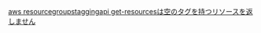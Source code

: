[aws resourcegroupstaggingapi get-resourcesは空のタグを持つリソースを返しません](https://github.com/aws/aws-cli/issues/6578#issuecomment-982838383)

